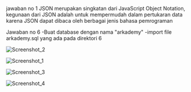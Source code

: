 jawaban no 1
JSON merupakan singkatan dari JavaScript Object Notation, kegunaan dari JSON adalah untuk mempermudah dalam pertukaran data karena JSON dapat dibaca oleh berbagai jenis bahasa pemrograman

Jawaban no 6
-Buat database dengan nama "arkademy"
-import file arkademy.sql yang ada pada direktori 6

![Screenshot_2](https://user-images.githubusercontent.com/48039021/68994501-38e7b200-08b6-11ea-9706-888d2470ae00.png)

![Screenshot_1](https://user-images.githubusercontent.com/48039021/68994504-4d2baf00-08b6-11ea-8f48-d5f7c26af707.png)

![Screenshot_3](https://user-images.githubusercontent.com/48039021/68994508-5b79cb00-08b6-11ea-8846-4be7727c4dfe.png)

![Screenshot_4](https://user-images.githubusercontent.com/48039021/68994511-67fe2380-08b6-11ea-95f3-0f48e921c1b6.png)
